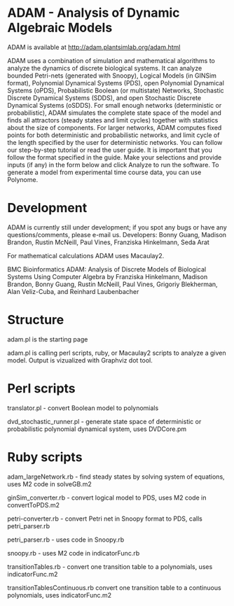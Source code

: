 ADAM - Analysis of Dynamic Algebraic Models
====

ADAM is available at http://adam.plantsimlab.org/adam.html

ADAM uses a combination of simulation and mathematical algorithms to analyze the dynamics of discrete biological systems. It can analyze bounded Petri-nets (generated with Snoopy), Logical Models (in GINSim format), Polynomial Dynamical Systems (PDS), open Polynomial Dynamical Systems (oPDS), Probabilistic Boolean (or multistate) Networks, Stochastic Discrete Dynamical Systems (SDDS), and open Stochastic Discrete Dynamical Systems (oSDDS). For small enough networks (deterministic or probabilistic), ADAM simulates the complete state space of the model and finds all attractors (steady states and limit cycles) together with statistics about the size of components. For larger networks, ADAM computes fixed points for both deterministic and probabilistic networks, and limit cycle of the length specified by the user for deterministic networks. You can follow our step-by-step tutorial or read the user guide. It is important that you follow the format specified in the guide. Make your selections and provide inputs (if any) in the form below and click Analyze to run the software. To generate a model from experimental time course data, you can use Polynome.
 

Development
===
ADAM is currently still under development; if you spot any bugs or have any questions/comments, please e-mail us.
Developers: Bonny Guang, Madison Brandon, Rustin McNeill, Paul Vines, Franziska Hinkelmann, Seda Arat

For mathematical calculations ADAM uses Macaulay2.

BMC Bioinformatics ADAM: Analysis of Discrete Models of Biological Systems Using Computer Algebra by
Franziska Hinkelmann, Madison Brandon, Bonny Guang, Rustin McNeill, Paul Vines, Grigoriy Blekherman, Alan Veliz-Cuba, and Reinhard Laubenbacher

Structure
===
adam.pl is the starting page

adam.pl is calling perl scripts, ruby, or Macaulay2 scripts to analyze a given model. Output is vizualized with Graphviz dot tool. 

Perl scripts
==
translator.pl - convert Boolean model to polynomials

dvd_stochastic_runner.pl - generate state space of deterministic or probabilistic polynomial dynamical system, uses DVDCore.pm

Ruby scripts
==
adam_largeNetwork.rb - find steady states by solving system of equations, uses M2 code in solveGB.m2

ginSim_converter.rb - convert logical model to PDS, uses M2 code in convertToPDS.m2

petri-converter.rb - convert Petri net in Snoopy format to PDS, calls petri_parser.rb

petri_parser.rb - uses code in Snoopy.rb

snoopy.rb - uses M2 code in indicatorFunc.rb

transitionTables.rb - convert one transition table to a polynomials, uses indicatorFunc.m2

transitionTablesContinuous.rb convert one transition table to a continuous polynomials, uses indicatorFunc.m2



